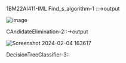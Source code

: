 1BM22AI411-IML
Find_s_algorithm-1 ::->output

![image](https://github.com/Vasanth0106/1BM22AI411-IML/assets/139615614/cba35e3f-2ccc-4346-9458-f3c511ef11c2)


CAndidateElimination-2::->output

![Screenshot 2024-02-04 163617](https://github.com/Vasanth0106/1BM22AI411-IML/assets/139615614/9760eaff-1e78-473b-b13f-67fe18691ef8)




DecisionTreeClassifier-3::
